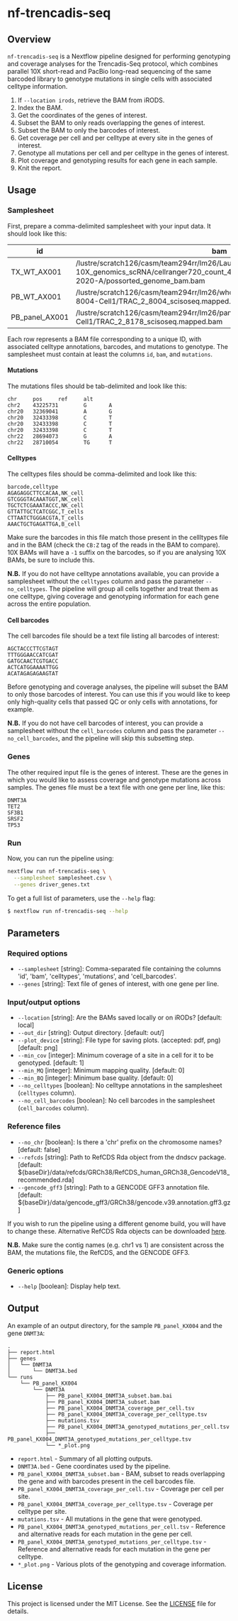 # nf-trencadis-seq

## Overview

`nf-trencadis-seq` is a Nextflow pipeline designed for performing genotyping and 
coverage analyses for the Trencadis-Seq protocol, which combines parallel 10X
short-read and PacBio long-read sequencing of the same barcoded library to 
genotype mutations in single cells with associated celltype information.

1. If `--location irods`, retrieve the BAM from iRODS.
2. Index the BAM.
3. Get the coordinates of the genes of interest.
4. Subset the BAM to only reads overlapping the genes of interest.
5. Subset the BAM to only the barcodes of interest.
6. Get coverage per cell and per celltype at every site in the genes of interest.
7. Genotype all mutations per cell and per celltype in the genes of interest.
8. Plot coverage and genotyping results for each gene in each sample.
9. Knit the report.

## Usage

### Samplesheet

First, prepare a comma-delimited samplesheet with your input data. It should 
look like this:

| id             | bam                                                                                                              | cell_barcodes                                                                                                     | celltypes                                                                                                  | mutations                                                                                           |
|---------------|----------------------------------------------------------------------------------------------------------------|------------------------------------------------------------------------------------------------------------------|-----------------------------------------------------------------------------------------------------------|------------------------------------------------------------------------------------------------------|
| TX_WT_AX001  | /lustre/scratch126/casm/team294rr/lm26/Laura-10X_genomics_scRNA/cellranger720_count_48211_7323STDY14579485_GRCh38-2020-A/possorted_genome_bam.bam  | /lustre/scratch125/casm/team268im/at31/trencadis-seq/out/blood/celltype_annotations/TX_WT_AX001_cell_barcodes_seurat.txt  | /lustre/scratch125/casm/team268im/at31/trencadis-seq/out/blood/celltype_annotations/AX001_barcode_TX_celltype_annotations.csv  | /lustre/scratch125/casm/team268im/at31/trencadis-seq/out/blood/mutations/AX001_mutations.tsv  |
| PB_WT_AX001  | /lustre/scratch126/casm/team294rr/lm26/whole_transcriptome/mapped/TRAC-2-8004-Cell1/TRAC_2_8004_scisoseq.mapped.bam  | /lustre/scratch125/casm/team268im/at31/trencadis-seq/out/blood/celltype_annotations/PB_WT_AX001_cell_barcodes_seurat.txt  | /lustre/scratch125/casm/team268im/at31/trencadis-seq/out/blood/celltype_annotations/AX001_barcode_PB_celltype_annotations.csv  | /lustre/scratch125/casm/team268im/at31/trencadis-seq/out/blood/mutations/AX001_mutations.tsv  |
| PB_panel_AX001  | /lustre/scratch126/casm/team294rr/lm26/panel/mapped/TRAC-2-8178-Cell1/TRAC_2_8178_scisoseq.mapped.bam  | /lustre/scratch125/casm/team268im/at31/trencadis-seq/out/blood/celltype_annotations/PB_panel_AX001_cell_barcodes_seurat.txt  | /lustre/scratch125/casm/team268im/at31/trencadis-seq/out/blood/celltype_annotations/AX001_barcode_PB_celltype_annotations.csv  | /lustre/scratch125/casm/team268im/at31/trencadis-seq/out/blood/mutations/AX001_mutations.tsv  |

Each row represents a BAM file corresponding to a unique ID, with associated 
celltype annotations, barcodes, and mutations to genotype. The samplesheet must
contain at least the columns `id`, `bam`, and `mutations`.

#### Mutations

The mutations files should be tab-delimited and look like this:

```
chr     pos     ref     alt
chr2    43225731        G       A
chr20   32369041        A       G
chr20   32433398        C       T
chr20   32433398        C       T
chr20   32433398        C       T
chr22   28694073        G       A
chr22   28710054        TG      T
```

#### Celltypes

The celltypes files should be comma-delimited and look like this:

```
barcode,celltype
AGAGAGGCTTCCACAA,NK_cell
GTCGGGTACAAATGGT,NK_cell
TGCTCTCGAAATACCC,NK_cell
GTTATTGCTCATCGGC,T_cells
CTTAATCTGGGACGTA,T_cells
AAACTGCTGAGATTGA,B_cell
```

Make sure the barcodes in this file match those present in the cellltypes file
and in the BAM (check the `CB:Z` tag of the reads in the BAM to compare). 10X
BAMs will have a `-1` suffix on the barcodes, so if you are analysing 10X BAMs,
be sure to include this.

**N.B.** If you do not have celltype annotations available, you can provide a
samplesheet without the `celltypes` column and pass the parameter
`--no_celltypes`. The pipeline will group all cells together and treat them as
one celltype, giving coverage and genotyping information for each gene across
the entire population.

#### Cell barcodes

The cell barcodes file should be a text file listing all barcodes of interest:

```
AGCTACCCTTCGTAGT
TTTGGGAACCATCGAT
GATGCAACTCGTGACC
ACTCATGGAAAATTGG
ACATAGAGAGAAGTAT
```

Before genotyping and coverage analyses, the pipeline will subset the BAM to 
only those barcodes of interest. You can use this if you would like to keep
only high-quality cells that passed QC or only cells with annotations, for
example.

**N.B.** If you do not have cell barcodes of interest, you can provide a 
samplesheet without the `cell_barcodes` column and pass the parameter
`--no_cell_barcodes`, and the pipeline will skip this subsetting step.

### Genes

The other required input file is the genes of interest. These are the genes in
which you would like to assess coverage and genotype mutations across samples.
The genes file must be a text file with one gene per line, like this:

```
DNMT3A
TET2
SF3B1
SRSF2
TP53
```

### Run

Now, you can run the pipeline using:

```bash
nextflow run nf-trencadis-seq \
  --samplesheet samplesheet.csv \
  --genes driver_genes.txt
```

To get a full list of parameters, use the `--help` flag:

```bash
$ nextflow run nf-trencadis-seq --help
```

## Parameters

### Required options

- `--samplesheet` [string]: Comma-separated file containing the columns 'id', 'bam', 'celltypes', 'mutations', and 'cell_barcodes'.
- `--genes` [string]: Text file of genes of interest, with one gene per line.

### Input/output options

- `--location` [string]: Are the BAMs saved locally or on iRODs? [default: local]
- `--out_dir` [string]: Output directory. [default: out/]
- `--plot_device` [string]: File type for saving plots. (accepted: pdf, png) [default: png]
- `--min_cov` [integer]: Minimum coverage of a site in a cell for it to be genotyped. [default: 1]
- `--min_MQ` [integer]: Minimum mapping quality. [default: 0]
- `--min_BQ` [integer]: Minimum base quality. [default: 0]
- `--no_celltypes` [boolean]: No celltype annotations in the samplesheet (`celltypes` column).
- `--no_cell_barcodes` [boolean]: No cell barcodes in the samplesheet (`cell_barcodes` column).

### Reference files

- `--no_chr` [boolean]: Is there a 'chr' prefix on the chromosome names? [default: false]
- `--refcds` [string]: Path to RefCDS Rda object from the dndscv package. [default: ${baseDir}/data/refcds/GRCh38/RefCDS_human_GRCh38_GencodeV18_recommended.rda] 
- `--gencode_gff3` [string]: Path to a GENCODE GFF3 annotation file. [default: ${baseDir}/data/gencode_gff3/GRCh38/gencode.v39.annotation.gff3.gz] 

If you wish to run the pipeline using a different genome build, you will have 
to change these. Alternative RefCDS Rda objects can be downloaded 
[here](https://github.com/im3sanger/dndscv_data/tree/master/data).

**N.B.** Make sure the contig names (e.g. chr1 vs 1) are consistent across the
BAM, the mutations file, the RefCDS, and the GENCODE GFF3.

### Generic options

- `--help` [boolean]: Display help text.

## Output

An example of an output directory, for the sample `PB_panel_KX004` and the gene
`DNMT3A`:

```
.
├── report.html
├── genes
│   └── DNMT3A
│       └── DNMT3A.bed
└── runs
    └── PB_panel_KX004
        └── DNMT3A
            ├── PB_panel_KX004_DNMT3A_subset.bam.bai
            ├── PB_panel_KX004_DNMT3A_subset.bam
            ├── PB_panel_KX004_DNMT3A_coverage_per_cell.tsv
            ├── PB_panel_KX004_DNMT3A_coverage_per_celltype.tsv
            ├── mutations.tsv
            ├── PB_panel_KX004_DNMT3A_genotyped_mutations_per_cell.tsv
            ├── PB_panel_KX004_DNMT3A_genotyped_mutations_per_celltype.tsv
            └── *_plot.png
```

- `report.html` - Summary of all plotting outputs.
- `DNMT3A.bed` - Gene coordinates used by the pipeline.
- `PB_panel_KX004_DNMT3A_subset.bam` - BAM, subset to reads overlapping the
gene and with barcodes present in the cell barcodes file.
- `PB_panel_KX004_DNMT3A_coverage_per_cell.tsv` - Coverage per cell per site.
- `PB_panel_KX004_DNMT3A_coverage_per_celltype.tsv` - Coverage per celltype per
site.
- `mutations.tsv` - All mutations in the gene that were genotyped.
- `PB_panel_KX004_DNMT3A_genotyped_mutations_per_cell.tsv` - Reference and 
alternative reads for each mutation in the gene per cell.
- `PB_panel_KX004_DNMT3A_genotyped_mutations_per_celltype.tsv` - Reference and 
alternative reads for each mutation in the gene per celltype.
- `*_plot.png` - Various plots of the genotyping and coverage information.

## License

This project is licensed under the MIT License. See the [LICENSE](LICENSE) file for details.